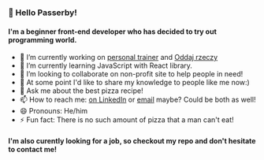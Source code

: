 ### :wave: Hello Passerby!

#### I'm a beginner front-end developer who has decided to try out programming world. 

- 🔭 I’m currently working on [personal trainer](https://github.com/kamildomagalski/PersonalTrainer) and [Oddaj rzeczy](https://github.com/kamildomagalski/OddajRzeczy)
- 🌱 I’m currently learning JavaScript with React library.
- 👯 I’m looking to collaborate on non-profit site to help people in need!
- :school: At some point I'd like to share my knowledge to people like me now:) 
- 💬 Ask me about the best pizza recipe!
- 📫 How to reach me: [on LinkedIn](https://www.linkedin.com/in/kamil-domagalski/) or [email](kdbrasi360@gmail.com) maybe? Could be both as well!
- 😄 Pronouns: He/him
- ⚡ Fun fact: There is no such amount of pizza that a man can't eat!

#### I'm also curently looking for a job, so checkout my repo and don't hesitate to contact me!

<!--
**kamildomagalski/kamildomagalski** is a ✨ _special_ ✨ repository because its `README.md` (this file) appears on your GitHub profile.



- 🔭 I’m currently working on [personal trainer](https://github.com/kamildomagalski/PersonalTrainer) and [Oddaj rzeczy](https://github.com/kamildomagalski/OddajRzeczy)
- 🌱 I’m currently learning JavaScript with React, but also: 
- 👯 I’m looking to collaborate on 
- 🤔 I’m looking for help with ...
- 💬 Ask me about ...
- 📫 How to reach me: [on LinkedIn](https://www.linkedin.com/in/kamil-domagalski/) or [email](kdbrasi360@gmail.com) maybe? Could be both as well!
- 😄 Pronouns: He/him
- ⚡ Fun fact: ...
-->
